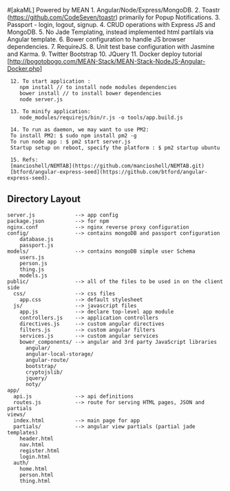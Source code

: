 #[akaML] Powered by MEAN 
     1. Angular/Node/Express/MongoDB.
     2. Toastr (https://github.com/CodeSeven/toastr) primarily for Popup Notifications.
     3. Passport - login, logout, signup.
     4. CRUD operations with Express JS and MongoDB.
     5. No Jade Templating, instead implemented html partilals via Angular template.
     6. Bower configuration to handle JS browser dependencies.
     7. RequireJS.
     8. Unit test base configuration with Jasmine and Karma.
     9. Twitter Bootstrap
     10. JQuery
     11. Docker deploy tutorial [http://bogotobogo.com/MEAN-Stack/MEAN-Stack-NodeJS-Angular-Docker.php]

     12. To start application :
        npm install // to install node modules dependencies
        bower install // to install bower dependencies
        node server.js  

     13. To minify application:
        node_modules/requirejs/bin/r.js -o tools/app.build.js

     14. To run as daemon, we may want to use PM2:
     To install PM2: $ sudo npm install pm2 -g
     To run node app : $ pm2 start server.js
     Startup setup on reboot, specify the platform : $ pm2 startup ubuntu  

     15. Refs:
     [mancioshell/NEMTAB](https://github.com/mancioshell/NEMTAB.git) 
     [btford/angular-express-seed](https://github.com/btford/angular-express-seed).


## Directory Layout
    
    server.js             --> app config
    package.json          --> for npm
    nginx.conf            --> nginx reverse proxy configuration
    config/               --> contains mongoDB and passport configuration
        database.js
        passport.js
    models/               --> contains mongoDB simple user Schema
        users.js
        person.js
        thing.js
        models.js
    public/               --> all of the files to be used in on the client side
      css/                --> css files
        app.css           --> default stylesheet
      js/                 --> javascript files
        app.js            --> declare top-level app module
        controllers.js    --> application controllers
        directives.js     --> custom angular directives
        filters.js        --> custom angular filters
        services.js       --> custom angular services
        bower_components/ --> angular and 3rd party JavaScript libraries
          angular/
          angular-local-storage/
          angular-route/
          bootstrap/
          cryptojslib/
          jquery/
          noty/
    app/
      api.js              --> api definitions
      routes.js           --> route for serving HTML pages, JSON and partials
    views/
      index.html          --> main page for app
      partials/           --> angular view partials (partial jade templates)
        header.html
        nav.html
        register.html
        login.html
      auth/
        home.html
        person.html
        thing.html

